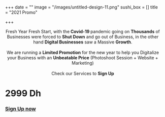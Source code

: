 +++
date = ""
image = "/images/untitled-design-11.png"
sushi_box = []
title = "2021 Promo"

+++
<p style="text-align:center;">Fresh Year Fresh Start, with the<b> Covid-19 </b>pandemic going on <b>Thousands</b> of Businesses were forced to <b>Shut Down</b> and go out of Business, in the other hand <b>Digital Businesses</b> saw a Massive <b>Growth</b>.<br><br>We are running a <b>Limited Promotion</b> for the new year to help you Digitalize your Business with an <b>Unbeatable Price</b> (Photoshoot Session + Website + Marketing)<br><br>Check our Services to <b>Sign Up</b></p>

# 2999 Dh

### [**Sign Up** **now**](https://business-booster.netlify.app/contact/)
